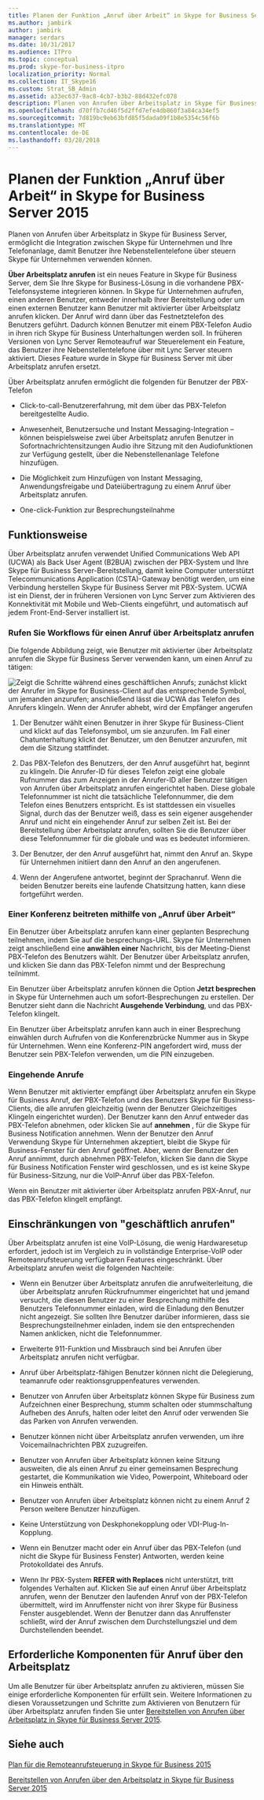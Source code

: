 ```yaml
---
title: Planen der Funktion „Anruf über Arbeit“ in Skype for Business Server 2015
ms.author: jambirk
author: jambirk
manager: serdars
ms.date: 10/31/2017
ms.audience: ITPro
ms.topic: conceptual
ms.prod: skype-for-business-itpro
localization_priority: Normal
ms.collection: IT_Skype16
ms.custom: Strat_SB_Admin
ms.assetid: a33ec637-9ac8-4cb7-b3b2-88d432efc078
description: Planen von Anrufen über Arbeitsplatz in Skype für Business Server, ermöglicht die Integration zwischen Skype für Unternehmen und Ihre Telefonanlage, damit Benutzer ihre Nebenstellentelefone über steuern Skype für Unternehmen verwenden können.
ms.openlocfilehash: d70ffb7cd46f5d2ffd7efe4db860f3a84ca34ef5
ms.sourcegitcommit: 7d819bc9eb63bfd85f5dada09f1b8e5354c56f6b
ms.translationtype: MT
ms.contentlocale: de-DE
ms.lasthandoff: 03/28/2018
---
```

# <a name="plan-for-call-via-work-in-skype-for-business-server-2015"></a>Planen der Funktion „Anruf über Arbeit“ in Skype for Business Server 2015
 
Planen von Anrufen über Arbeitsplatz in Skype für Business Server, ermöglicht die Integration zwischen Skype für Unternehmen und Ihre Telefonanlage, damit Benutzer ihre Nebenstellentelefone über steuern Skype für Unternehmen verwenden können.
  
 **Über Arbeitsplatz anrufen** ist ein neues Feature in Skype für Business Server, dem Sie Ihre Skype for Business-Lösung in die vorhandene PBX-Telefonsysteme integrieren können. In Skype für Unternehmen aufrufen, einen anderen Benutzer, entweder innerhalb Ihrer Bereitstellung oder um einen externen Benutzer kann Benutzer mit aktivierter über Arbeitsplatz anrufen klicken. Der Anruf wird dann über das Festnetztelefon des Benutzers geführt. Dadurch können Benutzer mit einem PBX-Telefon Audio in ihren rich Skype für Business Unterhaltungen werden soll. In früheren Versionen von Lync Server Remoteaufruf war Steuerelement ein Feature, das Benutzer ihre Nebenstellentelefone über mit Lync Server steuern aktiviert. Dieses Feature wurde in Skype für Business Server mit über Arbeitsplatz anrufen ersetzt.
  
Über Arbeitsplatz anrufen ermöglicht die folgenden für Benutzer der PBX-Telefon
  
- Click-to-call-Benutzererfahrung, mit dem über das PBX-Telefon bereitgestellte Audio.
    
- Anwesenheit, Benutzersuche und Instant Messaging-Integration – können beispielsweise zwei über Arbeitsplatz anrufen Benutzer in Sofortnachrichtensitzungen Audio ihre Sitzung mit den Audiofunktionen zur Verfügung gestellt, über die Nebenstellenanlage Telefone hinzufügen.
    
- Die Möglichkeit zum Hinzufügen von Instant Messaging, Anwendungsfreigabe und Dateiübertragung zu einem Anruf über Arbeitsplatz anrufen.
    
- One-click-Funktion zur Besprechungsteilnahme
    
## <a name="how-it-works"></a>Funktionsweise

Über Arbeitsplatz anrufen verwendet Unified Communications Web API (UCWA) als Back User Agent (B2BUA) zwischen der PBX-System und Ihre Skype für Business Server-Bereitstellung, damit keine Computer unterstützt Telecommunications Application (CSTA)-Gateway benötigt werden, um eine Verbindung herstellen Skype für Business Server mit PBX-System. UCWA ist ein Dienst, der in früheren Versionen von Lync Server zum Aktivieren des Konnektivität mit Mobile und Web-Clients eingeführt, und automatisch auf jedem Front-End-Server installiert ist.
  
### <a name="call-workflow-for-a-call-via-work-call"></a>Rufen Sie Workflows für einen Anruf über Arbeitsplatz anrufen

Die folgende Abbildung zeigt, wie Benutzer mit aktivierter über Arbeitsplatz anrufen die Skype für Business Server verwenden kann, um einen Anruf zu tätigen:
  
![Zeigt die Schritte während eines geschäftlichen Anrufs; zunächst klickt der Anrufer im Skype for Business-Client auf das entsprechende Symbol, um jemanden anzurufen; anschließend lässt die UCWA das Telefon des Anrufers klingeln. Wenn der Anrufer abhebt, wird der Empfänger angerufen](../../media/050e88ed-e18e-40c0-84d5-b17fe40c305a.jpg)
  
1. Der Benutzer wählt einen Benutzer in ihrer Skype für Business-Client und klickt auf das Telefonsymbol, um sie anzurufen. Im Fall einer Chatunterhaltung klickt der Benutzer, um den Benutzer anzurufen, mit dem die Sitzung stattfindet.
    
2. Das PBX-Telefon des Benutzers, der den Anruf ausgeführt hat, beginnt zu klingeln. Die Anrufer-ID für dieses Telefon zeigt eine globale Rufnummer das zum Anzeigen in der Anrufer-ID aller Benutzer tätigen von Anrufen über Arbeitsplatz anrufen eingerichtet haben. Diese globale Telefonnummer ist nicht die tatsächliche Telefonnummer, die dem Telefon eines Benutzers entspricht. Es ist stattdessen ein visuelles Signal, durch das der Benutzer weiß, dass es sein eigener ausgehender Anruf und nicht ein eingehender Anruf zur selben Zeit ist. Bei der Bereitstellung über Arbeitsplatz anrufen, sollten Sie die Benutzer über diese Telefonnummer für die globale und was es bedeutet informieren.
    
3. Der Benutzer, der den Anruf ausgeführt hat, nimmt den Anruf an. Skype für Unternehmen initiiert dann den Anruf an den angerufenen. 
    
4. Wenn der Angerufene antwortet, beginnt der Sprachanruf. Wenn die beiden Benutzer bereits eine laufende Chatsitzung hatten, kann diese fortgeführt werden.
    
### <a name="joining-a-conference-with-call-via-work"></a>Einer Konferenz beitreten mithilfe von „Anruf über Arbeit“

Ein Benutzer über Arbeitsplatz anrufen kann einer geplanten Besprechung teilnehmen, indem Sie auf die besprechungs-URL. Skype für Unternehmen zeigt anschließend eine **anwählen einer** Nachricht, bis der Meeting-Dienst PBX-Telefon des Benutzers wählt. Der Benutzer über Arbeitsplatz anrufen, und klicken Sie dann das PBX-Telefon nimmt und der Besprechung teilnimmt.
  
Ein Benutzer über Arbeitsplatz anrufen können die Option **Jetzt besprechen** in Skype für Unternehmen auch um sofort-Besprechungen zu erstellen. Der Benutzer sieht dann die Nachricht **Ausgehende Verbindung**, und das PBX-Telefon klingelt.
  
Ein Benutzer über Arbeitsplatz anrufen kann auch in einer Besprechung einwählen durch Aufrufen von die Konferenzbrücke Nummer aus in Skype für Unternehmen. Wenn eine Konferenz-PIN angefordert wird, muss der Benutzer sein PBX-Telefon verwenden, um die PIN einzugeben.
  
### <a name="incoming-calls"></a>Eingehende Anrufe

Wenn Benutzer mit aktivierter empfängt über Arbeitsplatz anrufen ein Skype für Business Anruf, der PBX-Telefon und des Benutzers Skype für Business-Clients, die alle anrufen gleichzeitig (wenn der Benutzer Gleichzeitiges Klingeln eingerichtet wurden). Der Benutzer kann den Anruf entweder das PBX-Telefon abnehmen, oder klicken Sie auf **annehmen** , für die Skype für Business Notification annehmen. Wenn der Benutzer den Anruf Verwendung Skype für Unternehmen akzeptiert, bleibt die Skype für Business-Fenster für den Anruf geöffnet. Aber, wenn der Benutzer den Anruf annimmt, durch abnehmen PBX-Telefon, klicken Sie dann die Skype für Business Notification Fenster wird geschlossen, und es ist keine Skype für Business-Sitzung, nur die VoIP-Anruf über das PBX-Telefon.
  
Wenn ein Benutzer mit aktivierter über Arbeitsplatz anrufen PBX-Anruf, nur das PBX-Telefon klingelt empfängt.
  
## <a name="limitations-of-call-via-work"></a>Einschränkungen von "geschäftlich anrufen"

Über Arbeitsplatz anrufen ist eine VoIP-Lösung, die wenig Hardwaresetup erfordert, jedoch ist im Vergleich zu in vollständige Enterprise-VoIP oder Remoteanrufsteuerung verfügbaren Features eingeschränkt. Über Arbeitsplatz anrufen weist die folgenden Nachteile:
  
- Wenn ein Benutzer über Arbeitsplatz anrufen die anrufweiterleitung, die über Arbeitsplatz anrufen Rückrufnummer eingerichtet hat und jemand versucht, die diesen Benutzer zu einer Besprechung mithilfe des Benutzers Telefonnummer einladen, wird die Einladung den Benutzer nicht angezeigt. Sie sollten Ihre Benutzer darüber informieren, dass sie Besprechungsteilnehmer einladen, indem sie den entsprechenden Namen anklicken, nicht die Telefonnummer. 
    
- Erweiterte 911-Funktion und Missbrauch sind bei Anrufen über Arbeitsplatz anrufen nicht verfügbar.
    
- Anruf über Arbeitsplatz-fähigen Benutzer können nicht die Delegierung, teamanrufe oder reaktionsgruppenfeatures verwenden.
    
- Benutzer von Anrufen über Arbeitsplatz können Skype für Business zum Aufzeichnen einer Besprechung, stumm schalten oder stummschaltung Aufheben des Anrufs, halten oder leitet den Anruf oder verwenden Sie das Parken von Anrufen verwenden.
    
- Benutzer können nicht über Arbeitsplatz anrufen verwenden, um ihre Voicemailnachrichten PBX zuzugreifen.
    
- Benutzer von Anrufen über Arbeitsplatz können keine Sitzung ausweiten, die als einen Anruf zu einer gemeinsamen Besprechung gestartet, die Kommunikation wie Video, Powerpoint, Whiteboard oder ein Hinweis enthält.
    
- Benutzer von Anrufen über Arbeitsplatz können nicht zu einem Anruf 2 Person weitere Benutzer hinzufügen.
    
- Keine Unterstützung von Deskphonekopplung oder VDI-Plug-In-Kopplung.
    
- Wenn ein Benutzer macht oder ein Anruf über das PBX-Telefon (und nicht die Skype für Business Fenster) Antworten, werden keine Protokolldatei des Anrufs.
    
- Wenn Ihr PBX-System **REFER with Replaces** nicht unterstützt, tritt folgendes Verhalten auf. Klicken Sie auf einen Anruf über Arbeitsplatz anrufen, wenn der Benutzer den laufenden Anruf von der PBX-Telefon übermittelt, wird im Anruffenster nicht von ihrer Skype für Business Fenster ausgeblendet. Wenn der Benutzer dann das Anruffenster schließt, wird der Anruf zwischen dem Durchstellungsziel und dem Durchstellenden beendet. 
    
## <a name="prerequisites-for-call-via-work"></a>Erforderliche Komponenten für Anruf über den Arbeitsplatz

Um alle Benutzer für über Arbeitsplatz anrufen zu aktivieren, müssen Sie einige erforderliche Komponenten für erfüllt sein. Weitere Informationen zu diesen Voraussetzungen und Schritte zum Aktivieren von Benutzern für über Arbeitsplatz anrufen finden Sie unter [Bereitstellen von Anrufen über Arbeitsplatz in Skype für Business Server 2015](../../deploy/deploy-call-via-work.md). 
  
## <a name="see-also"></a>Siehe auch

#### 

[Plan für die Remoteanrufsteuerung in Skype für Business 2015](remote-call-control.md)
  
[Bereitstellen von Anrufen über den Arbeitsplatz in Skype für Business Server 2015](../../deploy/deploy-call-via-work.md)

